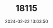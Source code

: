 ---
title: "18115"
category: "Praomys jacksoni"
draft: false
date: 2024-02-22 13:03:50
languages:
  English: ["Jackson's Praomys", "Jackson's Soft-furred Mouse"]
---